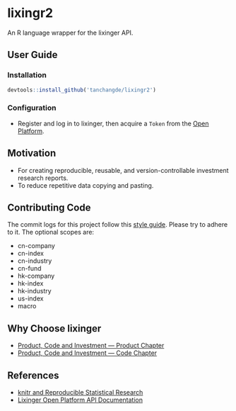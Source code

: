
# lixingr2

An R language wrapper for the lixinger API.

## User Guide

### Installation

``` r
devtools::install_github('tanchangde/lixingr2')
```

### Configuration

- Register and log in to lixinger, then acquire a `Token` from the [Open
  Platform](https://www.lixinger.com/open/api/token).

## Motivation

- For creating reproducible, reusable, and version-controllable
  investment research reports.
- To reduce repetitive data copying and pasting.

## Contributing Code

The commit logs for this project follow this [style
guide](https://open.leancloud.cn/git-commit-message/). Please try to
adhere to it. The optional scopes are:

- cn-company
- cn-index
- cn-industry
- cn-fund
- hk-company
- hk-index
- hk-industry
- us-index
- macro

## Why Choose lixinger

- [Product, Code and Investment — Product
  Chapter](https://www.lixinger.com/marketing/about-us-product)
- [Product, Code and Investment — Code
  Chapter](https://www.lixinger.com/marketing/about-us-coding)

## References

- [knitr and Reproducible Statistical
  Research](https://cosx.org/2012/06/reproducible-research-with-knitr/)
- [Lixinger Open Platform API
  Documentation](https://www.lixinger.com/open/api/doc)
